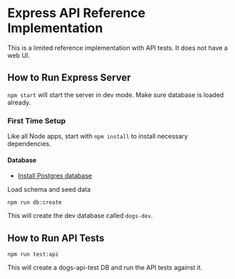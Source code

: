 # Express API Reference Implementation

This is a limited reference implementation with API tests. It does not have a web UI.

## How to Run Express Server

`npm start` will start the server in dev mode. Make sure database is loaded already.

### First Time Setup

Like all Node apps, start with `npm install` to install necessary dependencies.

#### Database

- [Install Postgres database](https://github.com/Techtonica/curriculum/blob/master/databases/installing-postgresql.md)

Load schema and seed data

```
npm run db:create
```

This will create the dev database called `dogs-dev`.

## How to Run API Tests

`npm run test:api`

This will create a dogs-api-test DB and run the API tests against it.
